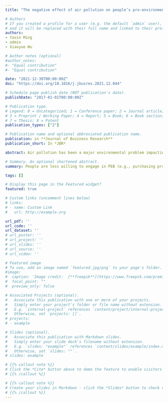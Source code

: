 ```yaml
---
title: "The negative effect of air pollution on people’s pro-environmental behavior "

# Authors
# If you created a profile for a user (e.g. the default `admin` user), write the username (folder name) here 
# and it will be replaced with their full name and linked to their profile.
authors:
- Yaxin Ming
- admin
- Xiaoyue Wu

# Author notes (optional)
#author_notes:
#- "Equal contribution"
#- "Equal contribution"

date: "2021-12-30T00:00:00Z"
doi: "https://doi.org/10.1016/j.jbusres.2021.12.044"

# Schedule page publish date (NOT publication's date).
publishDate: "2017-01-01T00:00:00Z"

# Publication type.
# Legend: 0 = Uncategorized; 1 = Conference paper; 2 = Journal article;
# 3 = Preprint / Working Paper; 4 = Report; 5 = Book; 6 = Book section;
# 7 = Thesis; 8 = Patent
publication_types: ["2"]

# Publication name and optional abbreviated publication name.
publication: in **Journal of Business Research**
publication_short: In *JBR*

abstract: Air pollution has been a major environmental problem impacting billions of people worldwide. Despite a large stream of literature discussing the psychological, economic, and environmental effects of air pollution, limited research has explored how people’s pro-environmental behavior (PEB) is affected by air pollution. The present research indicates that people are less willing to engage in PEB when air pollution is severe. Our results show that public attention to PEB is significantly negatively related to air quality (Pilot Study). Additionally, when exposed to air pollution, people are less likely to purchase pro-environmental products (Studies 1 and 2), engage in recycling (Study 3), participate in sustainable travel (Study 4) and donate to environmental organizations (Studies 4 and 5). This is because the negative mood triggered by air pollution inhibits their willingness to engage in PEB (Studies 1 and 3). The theoretical and practical implications of the present research are also discussed.

# Summary. An optional shortened abstract.
summary: People are less willing to engage in PEB (e.g., purchasing pro-environmental products, recycling, sustainable travel, donation to environmental organizations) when air pollution is severe.

tags: []

# Display this page in the Featured widget?
featured: true

# Custom links (uncomment lines below)
# links:
# - name: Custom Link
#   url: http://example.org

url_pdf: ''
url_code: ''
url_dataset: ''
# url_poster: ''
# url_project: ''
# url_slides: ''
# url_source: ''
# url_video: ''

# Featured image
# To use, add an image named `featured.jpg/png` to your page's folder. 
#image:
#  caption: 'Image credit:  [**freepik**](https://www.freepik.com/premium-vector/draw-cute-cat-with-party-hat-birthday_7713864.htm)'
#  focal_point: ""
#  preview_only: false

# Associated Projects (optional).
#   Associate this publication with one or more of your projects.
#   Simply enter your project's folder or file name without extension.
#   E.g. `internal-project` references `content/project/internal-project/index.md`.
#   Otherwise, set `projects: []`.
# projects:
# - example

# Slides (optional).
#   Associate this publication with Markdown slides.
#   Simply enter your slide deck's filename without extension.
#   E.g. `slides: "example"` references `content/slides/example/index.md`.
#   Otherwise, set `slides: ""`.
# slides: example

# {{% callout note %}}
# Click the *Cite* button above to demo the feature to enable visitors to import publication metadata into their reference management software.
# {{% /callout %}}

# {{% callout note %}}
# Create your slides in Markdown - click the *Slides* button to check out the example.
# {{% /callout %}}
---
```

